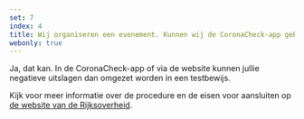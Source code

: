 ```yaml
---
set: 7
index: 4
title: Wij organiseren een evenement. Kunnen wij de CoronaCheck-app gebruiken voor onze bezoekers?
webonly: true
---
```

Ja, dat kan. In de CoronaCheck-app of via de website kunnen jullie negatieve uitslagen dan omgezet worden in een testbewijs. 

Kijk voor meer informatie over de procedure en de eisen voor aansluiten op [de website van de Rijksoverheid](https://www.rijksoverheid.nl/aansluiten-CoronaCheck).
